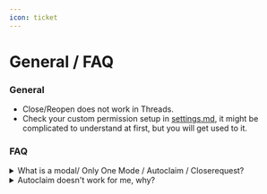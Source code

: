```yaml
---
icon: ticket
---
```


# General / FAQ



### General

* Close/Reopen does not work in Threads.
* Check your custom permission setup in [settings.md](settings.md "mention"), it might be complicated to understand at first, but you will get used to it.

### FAQ

<details>

<summary>What is a modal/ Only One Mode / Autoclaim / Closerequest?</summary>

You can read this in [concepts.md](concepts.md "mention").

</details>

<details>

<summary>Autoclaim doesn't work for me, why?</summary>

1. Make sure you have the `claim` permission. Ask the creator of the settings to check if they set the permissions correct.
2. Make sure autoclaim is enabled.

If the system still doesn't work, please contact support

<a href="https://discord.gg/BQumAujuvk" class="button secondary">Support</a>

</details>

